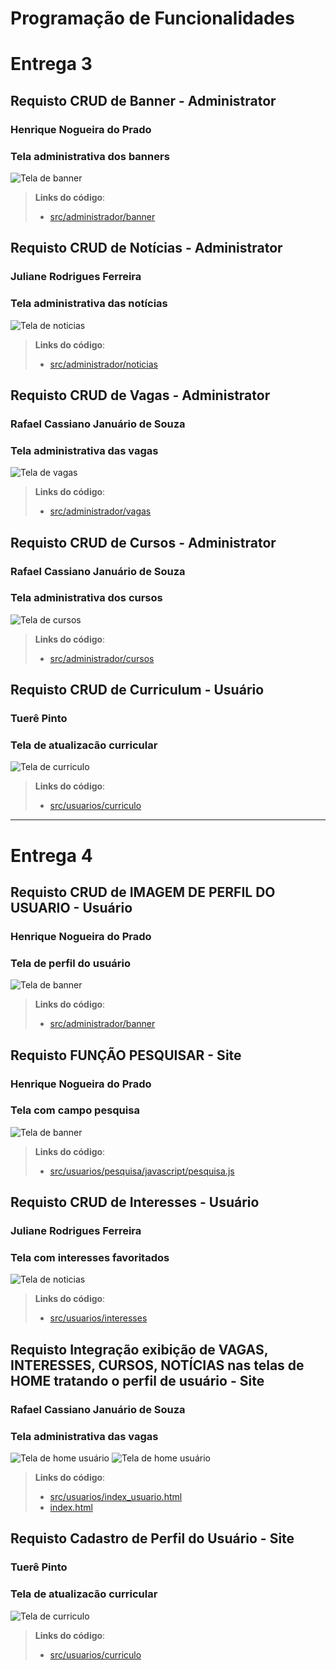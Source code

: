 # Programação de Funcionalidades

# Entrega 3 

## Requisto CRUD de Banner - Administrator
### Henrique Nogueira do Prado 
### Tela administrativa dos banners
![Tela de banner](img/tela_banner.png)
> **Links do código**:
> - [src/administrador/banner](https://github.com/ICEI-PUC-Minas-PMV-ADS/pmv-ads-2023-1-e1-proj-web-t5-nolayoff/tree/dev/src/administrador/banner)

## Requisto CRUD de Notícias - Administrator
### Juliane Rodrigues Ferreira
### Tela administrativa das notícias
![Tela de noticias](img/tela_noticias.png)
> **Links do código**:
> - [src/administrador/noticias](https://github.com/ICEI-PUC-Minas-PMV-ADS/pmv-ads-2023-1-e1-proj-web-t5-nolayoff/tree/dev/src/administrador/noticias)

## Requisto CRUD de Vagas - Administrator
### Rafael Cassiano Januário de Souza
### Tela administrativa das vagas
![Tela de vagas](img/tela_vagas.png)
> **Links do código**:
> - [src/administrador/vagas](https://github.com/ICEI-PUC-Minas-PMV-ADS/pmv-ads-2023-1-e1-proj-web-t5-nolayoff/tree/dev/src/administrador/vagas)

## Requisto CRUD de Cursos - Administrator
### Rafael Cassiano Januário de Souza
### Tela administrativa dos cursos
![Tela de cursos](img/tela_cursos.png)
> **Links do código**:
> - [src/administrador/cursos](https://github.com/ICEI-PUC-Minas-PMV-ADS/pmv-ads-2023-1-e1-proj-web-t5-nolayoff/tree/dev/src/administrador/cursos)

## Requisto CRUD de Curriculum - Usuário
### Tuerê Pinto
### Tela de atualizacão curricular
![Tela de curriculo](img/tela_curriculo.png)
> **Links do código**:
> - [src/usuarios/curriculo](https://github.com/ICEI-PUC-Minas-PMV-ADS/pmv-ads-2023-1-e1-proj-web-t5-nolayoff/tree/dev/src/usuarios/curriculo)

---

# Entrega 4
## Requisto CRUD de IMAGEM DE PERFIL DO USUARIO - Usuário
### Henrique Nogueira do Prado 
### Tela de perfil do usuário
![Tela de banner](img/)
> **Links do código**:
> - [src/administrador/banner]()

## Requisto FUNÇÃO PESQUISAR - Site
### Henrique Nogueira do Prado 
### Tela com campo pesquisa
![Tela de banner](img/tela_user_pesquisar.png)
> **Links do código**:
> - [src/usuarios/pesquisa/javascript/pesquisa.js](https://github.com/ICEI-PUC-Minas-PMV-ADS/pmv-ads-2023-1-e1-proj-web-t5-nolayoff/blob/crud-imagensdeperfil/src/usuarios/pesquisa/javascript/pesquisa.js)

## Requisto CRUD de Interesses - Usuário
### Juliane Rodrigues Ferreira
### Tela com interesses favoritados
![Tela de noticias](img/)
> **Links do código**:
> - [src/usuarios/interesses](https://github.com/ICEI-PUC-Minas-PMV-ADS/pmv-ads-2023-1-e1-proj-web-t5-nolayoff/tree/dev/src/usuarios/interesses)

## Requisto Integração exibição de VAGAS, INTERESSES, CURSOS, NOTÍCIAS nas telas de HOME tratando o perfil de usuário - Site
### Rafael Cassiano Januário de Souza
### Tela administrativa das vagas
![Tela de home usuário](img/tela_user_read_1.png)
![Tela de home usuário](img/tela_user_read_2.png)
> **Links do código**:
> - [src/usuarios/index_usuario.html](https://github.com/ICEI-PUC-Minas-PMV-ADS/pmv-ads-2023-1-e1-proj-web-t5-nolayoff/blob/dev/src/usuarios/index_usuario.html)
> - [index.html](https://github.com/ICEI-PUC-Minas-PMV-ADS/pmv-ads-2023-1-e1-proj-web-t5-nolayoff/blob/dev/index.html)

## Requisto Cadastro de Perfil do Usuário - Site
### Tuerê Pinto
### Tela de atualizacão curricular
![Tela de curriculo]()
> **Links do código**:
> - [src/usuarios/curriculo]()